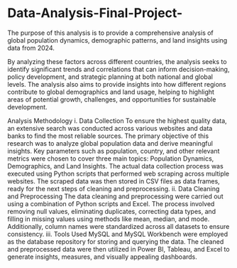 # Data-Analysis-Final-Project-
The purpose of this analysis is to provide a comprehensive analysis of global population dynamics, demographic patterns, and land insights using data from 2024.


By analyzing these factors across different
countries, the analysis seeks to identify significant trends and
correlations that can inform decision-making, policy development,
and strategic planning at both national and global levels. The
analysis also aims to provide insights into how different regions
contribute to global demographics and land usage, helping to
highlight areas of potential growth, challenges, and opportunities
for sustainable development.


Analysis Methodology
i. Data Collection
To ensure the highest quality data, an extensive search was
conducted across various websites and data banks to find the
most reliable sources. The primary objective of this research was
to analyze global population data and derive meaningful insights.
Key parameters such as population, country, and other relevant
metrics were chosen to cover three main topics: Population
Dynamics, Demographics, and Land Insights.
The actual data collection process was executed using Python
scripts that performed web scraping across multiple websites.
The scraped data was then stored in CSV files as data frames,
ready for the next steps of cleaning and preprocessing.
ii. Data Cleaning and Preprocessing
The data cleaning and preprocessing were carried out using a
combination of Python scripts and Excel. The process involved
removing null values, eliminating duplicates, correcting data
types, and filling in missing values using methods like mean,
median, and mode. Additionally, column names were standardized
across all datasets to ensure consistency.
iii. Tools Used
MySQL and MySQL Workbench were employed as the database
repository for storing and querying the data. The cleaned and
preprocessed data were then utilized in Power BI, Tableau, and
Excel to generate insights, measures, and visually appealing
dashboards.
